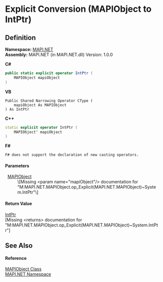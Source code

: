 # Explicit Conversion (MAPIObject to IntPtr)




## Definition
**Namespace:** <a href="5bef4637-66f8-16d4-e5f4-4d0da57a1538.md">MAPI.NET</a>  
**Assembly:** MAPI.NET (in MAPI.NET.dll) Version: 1.0.0

**C#**
``` C#
public static explicit operator IntPtr (
	MAPIObject mapiObject
)
```
**VB**
``` VB
Public Shared Narrowing Operator CType ( 
	mapiObject As MAPIObject
) As IntPtr
```
**C++**
``` C++
static explicit operator IntPtr (
	MAPIObject^ mapiObject
)
```
**F#**
``` F#
F# does not support the declaration of new casting operators.
```



#### Parameters
<dl><dt>  <a href="6aa245b8-3fdd-0cd0-a3f7-bdccb4596d2c.md">MAPIObject</a></dt><dd>\[Missing &lt;param name="mapiObject"/&gt; documentation for "M:MAPI.NET.MAPIObject.op_Explicit(MAPI.NET.MAPIObject)~System.IntPtr"\]</dd></dl>

#### Return Value
<a href="https://learn.microsoft.com/dotnet/api/system.intptr" target="_blank" rel="noopener noreferrer">IntPtr</a>  
\[Missing &lt;returns&gt; documentation for "M:MAPI.NET.MAPIObject.op_Explicit(MAPI.NET.MAPIObject)~System.IntPtr"\]

## See Also


#### Reference
<a href="6aa245b8-3fdd-0cd0-a3f7-bdccb4596d2c.md">MAPIObject Class</a>  
<a href="5bef4637-66f8-16d4-e5f4-4d0da57a1538.md">MAPI.NET Namespace</a>  
